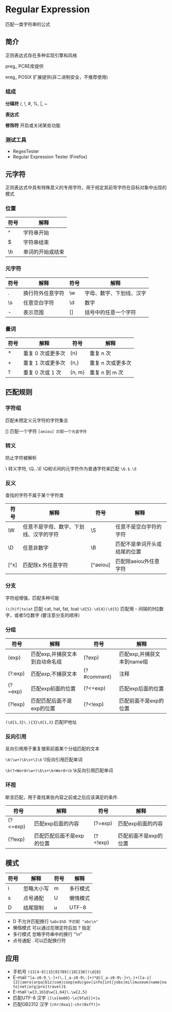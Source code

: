 # Regular Expression

匹配一类字符串的公式

## 简介

正则表达式存在多种实现引擎和风格

preg_ PCRE库提供

ereg_ POSIX 扩展提供(非二进制安全，不推荐使用)

### 组成

**分隔符** /, !, #, %, |, ~

**表达式** 

**修饰符** 开启或关闭某些功能

### 测试工具

- RegexTester
- Regular Expression Tester (Firefox)

## 元字符

正则表达式中具有特殊意义的专用字符，用于规定其前导字符在目标对象中出现的模式

### 位置

| 符号|  解释    |
|-----|----------|
| ^   |字符串开始|
| $   |字符串结束|
| \b  | 单词的开始或结束 |

### 元字符

|符号|  解释  |  符号|  解释  |
|----|--------|------|--------|
| .  | 换行符外任意字符     | \w | 字母、数字、下划线、汉字 |
| \s | 任意空白字符         | \d | 数字 |
| -  | 表示范围 | [] | 括号中的任意一个字符 |

### 量词

| 符号|  解释  |  符号|  解释  |
|-----|--------|------|--------|
| * | 重复 0 次或更多次   | {n}    | 重复 n 次 |
| + | 重复 1 次或更多次   | {n,}   | 重复 n 次或更多次 |
| ? | 重复 0 次或 1 次    | {n, m} | 重复 n 到 m 次 |

## 匹配规则

### 字符组

匹配未预定义元字符的字符集合

[] 匹配一个字符 `[aeiou] 匹配一个元音字符`

### 转义

防止字符被解析

\ 转义字符,
\Q...\E \Q和\E间的元字符作为普通字符来匹配 `\Q.$.\E `

### 反义

查找的字符不属于某个字符类

| 符号|  解释  |  符号|  解释  |
|-----|--------|------|--------|
| \W | 任意不是字母、数字、下划线、汉字的字符 | \S | 任意不是空白字符的字符 |
| \D | 任意非数字 | \B | 匹配不是单词开头或结尾的位置 |
| \[^x\] | 匹配除x 外任意字符 | \[^aeiou\] | 匹配除aeiou外任意字符 |

### 分支

字符组增强，匹配多种可能

`(c|h|f|to)at` 匹配 cat, hat, fat, toat
`\d{5}-\d{4}|\d{5}` 匹配用 - 间隔的9位数字，或者5位数字 (要注意分支的顺序)

### 分组

| 符号|  解释  |  符号|  解释  |
|-----|--------|------|--------|
| (exp) | 匹配exp,并捕获文本到自动命名组| (?<name>exp) | 匹配exp,并捕获文本到name组 |
| (?:exp) | 匹配exp,不捕获文本 | (?#comment) | 注释 |
| (?=exp) | 匹配exp前面的位置 | (?<=exp) | 匹配exp后面的位置 |
| (?!exp) | 匹配匹配后面不是exp的位置 | (?<!exp) | 匹配前面不是exp的位置 |

`(\d{1,3}\.){3}\d{1,3}` 匹配IP地址

### 反向引用

反向引用用于重复搜索前面某个分组匹配的文本

`\b(\w+)\b\s+\1\b`  \1反向引用匹配单词

`\b(?<Word>\w+)\b\s+\k<Word>\b` \k<Word>反向引用匹配单词

### 环视

断言匹配，用于查找某些内容之前或之后应该满足的条件.

| 符号|  解释  |  符号|  解释  |
|-----|--------|------|--------|
| (?<=exp) | 匹配exp后面的内容 | (?=exp) | 匹配exp前面的内容 |
| (?!exp) | 匹配匹配后面不是exp的位置 | (?<!exp) | 匹配前面不是exp的位置 |

## 模式

| 符号|  解释  |  符号|  解释   |
|-----|--------|------|---------|
| i | 忽略大小写 | m | 多行模式 |
| s | 点号通配 | U | 懒惰模式 |
| D | 结尾限制 | u | UTF-8 |

- D 不允许匹配换行 `%abc$%D 不匹配 "abc\n"`
- 懒惰模式 可以通过在限定符后加 ? 指定
- 多行模式 忽略字符串中的换行 "\n"
- 点号通配 `.`可以匹配换行符

## 应用

- 手机号 `(13[4-9]|15[01789]|18[238])\d{8}`
- E-mail `^[a-z0-9_\-]+(\.[_a-z0-9\-]+)*@([_a-z0-9\-]+\.)+([a-z]{2}|aero|arpa|biz|com|coop|edu|gov|info|int|jobs|mil|museum|name|nato|net|org|pro|travel)$`
- E-mail `\w{3,16}@\w{1,64}\.\w{2,5}`
- 匹配UTF-8 汉字 `|[\x{4e00}-\x{9fa5}]+|u`
- 匹配GB2312 汉字 `[chr(0xa1)-chr(0xff)]+`